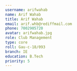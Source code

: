 ```yaml
---
username: arifwahab
name: Arif Wahab
title: Arif Wahab
email: arif.whb@rediffmail.com
phone: 7002905720
avatar: arifwahab.jpg
role: Club Management
type: core
roll: Gau-c-18/093
branch: IE
education: B.Tech
priority: 5
---
```

